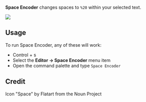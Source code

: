 
**Space Encoder** changes spaces to `%20` within your selected text.


![](https://raw.githubusercontent.com/nsteiner/space-encoder.novaextension/main/space-encoder-screen.png)


## Usage

To run Space Encoder, any of these will work:

- Control + s
- Select the **Editor → Space Encoder** menu item
- Open the command palette and type `Space Encoder`

## Credit

Icon "Space" by Flatart from the Noun Project
